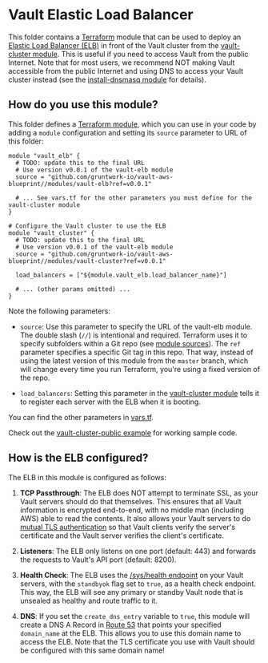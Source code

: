 # Vault Elastic Load Balancer

This folder contains a [Terraform](https://www.terraform.io/) module that can be used to deploy an [Elastic Load 
Balancer (ELB)](https://aws.amazon.com/elasticloadbalancing/classicloadbalancer/) in front of the Vault cluster
from the [vault-cluster module](/modules/vault-cluster). This is useful if you need to access Vault from the public
Internet. Note that for most users, we recommend NOT making Vault accessible from the public Internet and using
DNS to access your Vault cluster instead (see the [install-dnsmasq 
module](https://github.com/gruntwork-io/consul-aws-blueprint/tree/master/modules/install-dnsmasq) for details).




## How do you use this module?

This folder defines a [Terraform module](https://www.terraform.io/docs/modules/usage.html), which you can use in your
code by adding a `module` configuration and setting its `source` parameter to URL of this folder:

```hcl
module "vault_elb" {
  # TODO: update this to the final URL
  # Use version v0.0.1 of the vault-elb module
  source = "github.com/gruntwork-io/vault-aws-blueprint//modules/vault-elb?ref=v0.0.1"
  
  # ... See vars.tf for the other parameters you must define for the vault-cluster module
}

# Configure the Vault cluster to use the ELB
module "vault_cluster" {
  # TODO: update this to the final URL
  # Use version v0.0.1 of the vault-elb module
  source = "github.com/gruntwork-io/vault-aws-blueprint//modules/vault-cluster?ref=v0.0.1"

  load_balancers = ["${module.vault_elb.load_balancer_name}"]

  # ... (other params omitted) ...
}
```

Note the following parameters:

* `source`: Use this parameter to specify the URL of the vault-elb module. The double slash (`//`) is intentional 
  and required. Terraform uses it to specify subfolders within a Git repo (see [module 
  sources](https://www.terraform.io/docs/modules/sources.html)). The `ref` parameter specifies a specific Git tag in 
  this repo. That way, instead of using the latest version of this module from the `master` branch, which 
  will change every time you run Terraform, you're using a fixed version of the repo.

* `load_balancers`: Setting this parameter in the [vault-cluster module](/modules/vault-cluster) tells it to register
  each server with the ELB when it is booting.

You can find the other parameters in [vars.tf](vars.tf).

Check out the [vault-cluster-public example](/examples/vault-cluster-public) for working sample code.




## How is the ELB configured?

The ELB in this module is configured as follows:

1. **TCP Passthrough**: The ELB does NOT attempt to terminate SSL, as your Vault servers should do that themselves.
   This ensures that all Vault information is encrypted end-to-end, with no middle man (including AWS) able to read 
   the contents. It also allows your Vault servers to do [mutual TLS 
   authentication](https://en.wikipedia.org/wiki/Mutual_authentication) so that Vault clients verify the server's
   certificate and the Vault server verifies the client's certificate. 
   
1. **Listeners**: The ELB only listens on one port (default: 443) and forwards the requests to Vault's API port
   (default: 8200).
   
1. **Health Check**: The ELB uses the [/sys/health endpoint](https://www.vaultproject.io/api/system/health.html) on
   your Vault servers, with the `standbyok` flag set to `true`, as a health check endpoint. This way, the ELB will see
   any primary or standby Vault node that is unsealed as healthy and route traffic to it.
   
1. **DNS**: If you set the `create_dns_entry` variable to `true`, this module will create a DNS A Record in [Route 
   53](https://aws.amazon.com/route53/) that points your specified `domain_name` at the ELB. This allows you to use
   this domain name to access the ELB. Note that the TLS certificate you use with Vault should be configured with this
   same domain name!